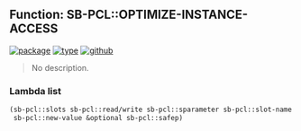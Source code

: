 ## Function: SB-PCL::OPTIMIZE-INSTANCE-ACCESS
[![package](https://img.shields.io/badge/Package-SB--PCL-5f9ea0.svg?style=social&colorA=999999)](../) [![type](https://img.shields.io/badge/Type-Function-5f9ea0.svg?style=social&colorA=999999)](../#function) [![github](https://img.shields.io/badge/GitHub-View_the_source-5f9ea0.svg?style=social&colorA=999999&logo=github)](https://github.com/sbcl/sbcl/blob/master/src/pcl/vector.lisp/) 

> No description.

### Lambda list
```cl
(sb-pcl::slots sb-pcl::read/write sb-pcl::sparameter sb-pcl::slot-name
 sb-pcl::new-value &optional sb-pcl::safep)
```
